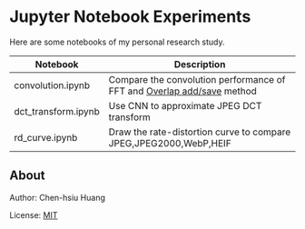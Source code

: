 # Jupyter Notebook Experiments

Here are some notebooks of my personal research study.

| Notebook | Description | 
|----------|----------------|
| convolution.ipynb | Compare the convolution performance of FFT and [Overlap add/save](https://www.slideshare.net/GourabGhosh4/overlap-add-overlap-savedigital-signal-processing) method | 
| dct_transform.ipynb | Use CNN to approximate JPEG DCT transform | 
| rd_curve.ipynb | Draw the rate-distortion curve to compare JPEG,JPEG2000,WebP,HEIF | 

## About

Author: Chen-hsiu Huang

License: [MIT](https://en.wikipedia.org/wiki/MIT_License)

